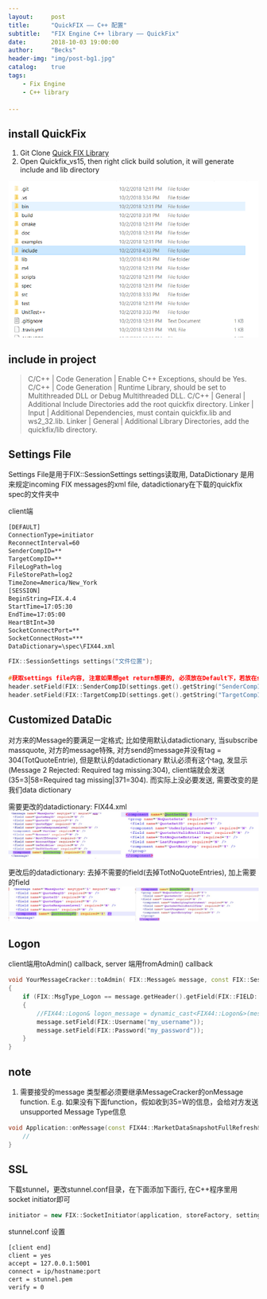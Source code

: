 ```yaml
---
layout:     post
title:      "QuickFIX —— C++ 配置"
subtitle:   "FIX Engine C++ library —— QuickFix"
date:       2018-10-03 19:00:00
author:     "Becks"
header-img: "img/post-bg1.jpg"
catalog:    true
tags:
    - Fix Engine
    - C++ library
  
---
```


## install QuickFix

1. Git Clone [Quick FIX Library](https://github.com/quickfix/quickfix)
2. Open Quickfix_vs15, then right click build solution, it will generate include and lib directory

![](/img/post/quickfixpic1.PNG)

## include in project


> C/C++ | Code Generation | Enable C++ Exceptions, should be Yes.
> C/C++ | Code Generation | Runtime Library, should be set to Multithreaded DLL or Debug Multithreaded DLL.
> C/C++ | General | Additional Include Directories add the root quickfix directory.
> Linker | Input | Additional Dependencies, must contain quickfix.lib and ws2_32.lib.
> Linker | General | Additional Library Directories, add the quickfix/lib directory.

## Settings File
Settings File是用于FIX::SessionSettings settings读取用, DataDictionary 是用来规定incoming FIX messages的xml file, datadictionary在下载的quickfix spec的文件夹中

client端
```
[DEFAULT]
ConnectionType=initiator
ReconnectInterval=60
SenderCompID=**
TargetCompID=**
FileLogPath=log
FileStorePath=log2
TimeZone=America/New_York
[SESSION]
BeginString=FIX.4.4
StartTime=17:05:30
EndTime=17:05:00
HeartBtInt=30
SocketConnectPort=**
SocketConnectHost=***
DataDictionary=\spec\FIX44.xml
```

```C++
FIX::SessionSettings settings("文件位置");

#获取settings file内容, 注意如果想get return想要的, 必须放在Default下，若放在session下会return no key error
header.setField(FIX::SenderCompID(settings.get().getString("SenderCompID")));
header.setField(FIX::TargetCompID(settings.get().getString("TargetCompID")));
```

## Customized DataDic

对方来的Message的要满足一定格式; 比如使用默认datadictionary, 当subscribe massquote, 对方的message特殊, 对方send的message并没有tag = 304(TotQuoteEntrie), 但是默认的datadictionary 默认必须有这个tag, 发显示(Message 2 Rejected: Required tag missing:304), client端就会发送(35=3\|58=Required tag missing\|371=304). 而实际上没必要发送, 需要改变的是我们data dictionary 

需要更改的datadictionary: FIX44.xml
![](/img/post/quickfixpic2.PNG)

更改后的datadictionary: 去掉不需要的field(去掉TotNoQuoteEntries), 加上需要的field
![](/img/post/quickfixpic3.PNG)


## Logon

client端用toAdmin()  callback, server 端用fromAdmin() callback
```C++
void YourMessageCracker::toAdmin( FIX::Message& message, const FIX::SessionID& sessionID)
{
    if (FIX::MsgType_Logon == message.getHeader().getField(FIX::FIELD::MsgType))
    {
        //FIX44::Logon& logon_message = dynamic_cast<FIX44::Logon&>(message);
        message.setField(FIX::Username("my_username"));
        message.setField(FIX::Password("my_password"));
    }
}
```

## note
1. 需要接受的message 类型都必须要继承MessageCracker的onMessage function. E.g. 如果没有下面function，假如收到35=W的信息，会给对方发送unsupported Message Type信息
```C++
void Application::onMessage(const FIX44::MarketDataSnapshotFullRefresh& message, const FIX::SessionID& sessionID) {
	//
}
```

## SSL
下载stunnel，更改stunnel.conf目录，在下面添加下面行, 在C++程序里用socket initiator即可
```C++
initiator = new FIX::SocketInitiator(application, storeFactory, settings, logFactory);
```
stunnel.conf 设置
```
[client end]
client = yes
accept = 127.0.0.1:5001
connect = ip/hostname:port
cert = stunnel.pem
verify = 0

```

